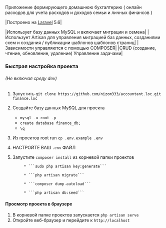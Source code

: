 Приложение формирующего домашнюю бухгалтерию ( онлайн расходов для учета расходов и доходов семьи и личных финансов )

|Построено на [Laravel](http://laravel.com/) 5.6|

|Использует базу данных MySQL и включает миграции и семена|
|Использует Artisan для управления миграцией баз данных, созданиями схем и создания / публикации шаблонов шаблонов страниц|
|Зависимости управляются с помощью COMPOSER|
|CRUD (создание, чтение, обновление, удаление) Управление задачами|

### Быстрая настройка проекта
###### (Не включая среду dev)
1. Запустить `git clone https://github.com/nizom333/accountant.loc.git finance.loc`
2. Создайте базу данных MySQL для проекта
    * ```mysql -u root -p```
    * ```create database finance_db;```
    * ```\q```
3. Из проектов root run `cp .env.example .env`
4. НАСТРОЙТЕ ВАШ `.env` ФАЙЛ
5. Запустите  `composer install` из корневой папки проектов

			* ```sudo php artisan key:generate```

			* ```php artisan migrate```

			* ```composer dump-autoload```
			
			* ```php artisan db:seed```

#### Просмотр проекта в браузере
1. В корневой папке проектов запускается `php artisan serve`
2. Откройте веб-браузер и перейдите к `http://localhost`
